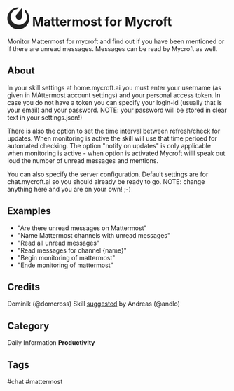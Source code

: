 # <img src='icon.png' card_color='#4093DB' width='50' height='50' style='vertical-align:bottom'/> Mattermost for Mycroft
Monitor Mattermost for mycroft and find out if you have been mentioned or if there are unread messages. Messages can be read by Mycroft as well.

## About
In your skill settings at home.mycroft.ai you must enter your username (as given in MAttermost account settings) and your personal access token. In case you do not have a token you can specify your login-id (usually that is your email) and your password. NOTE: your password will be stored in clear text in your settings.json!)

There is also the option to set the time interval between refresh/check for updates. When monitoring is active the skill will use that time perioed for automated checking.
The option "notify on updates" is only applicable when monitoring is active - when option is activated Mycroft willl speak out loud the number of unread messages and mentions.

You can also specify the server configuration. Default settings are for chat.mycroft.ai so you should already be ready to go. NOTE: change anything here and you are on your own! ;-)

## Examples
* "Are there unread messages on Mattermost"
* "Name Mattermost channels with unread messages"
* "Read all unread messages"
* "Read messages for channel {name}"
* "Begin monitoring of mattermost"
* "Ende monitoring of mattermost"

## Credits
Dominik (@domcross)
Skill [suggested](https://community.mycroft.ai/t/mattermost-for-mycroft/5293) by Andreas (@andlo)

## Category
Daily
Information
**Productivity**

## Tags
#chat
#mattermost



